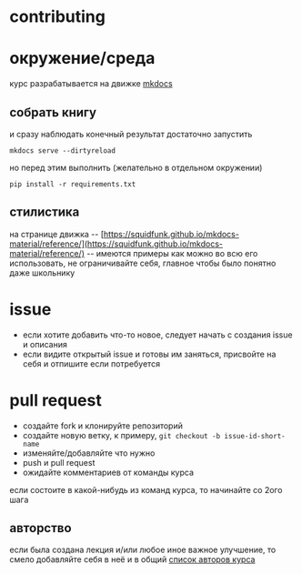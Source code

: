# contributing

# окружение/среда

курс разрабатывается на движке [mkdocs](https://github.com/squidfunk/mkdocs-material)

## собрать книгу

и сразу наблюдать конечный результат достаточно запустить

```
mkdocs serve --dirtyreload
```

но перед этим выполнить (желательно в отдельном окружении)

```
pip install -r requirements.txt
```

## стилистика

на странице движка -- [https://squidfunk.github.io/mkdocs-material/reference/](https://squidfunk.github.io/mkdocs-material/reference/) -- имеются примеры как можно во всю его использовать, не ограничивайте себя, главное чтобы было понятно даже школьнику

# issue

- если хотите добавить что-то новое, следует начать с создания issue и описания
- если видите открытый issue и готовы им заняться, присвойте на себя и отпишите если потребуется

# pull request

- создайте fork и клонируйте репозиторий
- создайте новую ветку, к примеру, `git checkout -b issue-id-short-name`
- изменяйте/добавляйте что нужно
- push и pull request
- ожидайте комментариев от команды курса

если состоите в какой-нибудь из команд курса, то начинайте со 2ого шага

## авторство

если была создана лекция и/или любое иное важное улучшение, то смело добавляйте себя в неё и в общий [список авторов курса](./docs/authors.md)
